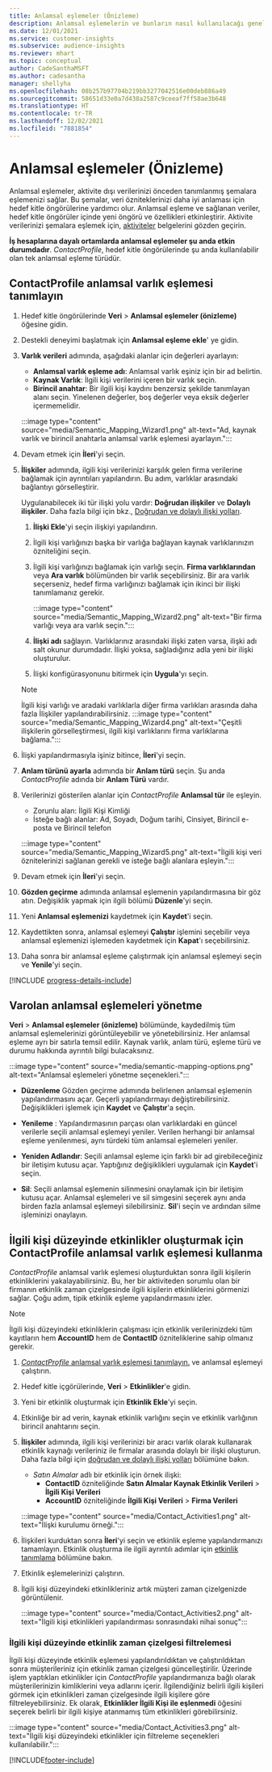 ```yaml
---
title: Anlamsal eşlemeler (Önizleme)
description: Anlamsal eşlemelerin ve bunların nasıl kullanılacağı genel bakış.
ms.date: 12/01/2021
ms.service: customer-insights
ms.subservice: audience-insights
ms.reviewer: mhart
ms.topic: conceptual
author: CadeSanthaMSFT
ms.author: cadesantha
manager: shellyha
ms.openlocfilehash: 08b257b97704b219bb3277042516e00deb886a49
ms.sourcegitcommit: 58651d33e0a7d438a2587c9ceeaf7ff58ae3b648
ms.translationtype: HT
ms.contentlocale: tr-TR
ms.lasthandoff: 12/02/2021
ms.locfileid: "7881854"
---
```

# <a name="semantic-mappings-preview"></a>Anlamsal eşlemeler (Önizleme)

Anlamsal eşlemeler, aktivite dışı verilerinizi önceden tanımlanmış şemalara eşlemenizi sağlar. Bu şemalar, veri özniteklerinizi daha iyi anlaması için hedef kitle öngörülerine yardımcı olur. Anlamsal eşleme ve sağlanan veriler, hedef kitle öngörüler içinde yeni öngörü ve özellikleri etkinleştirir. Aktivite verilerinizi şemalara eşlemek için, [aktiviteler](activities.md) belgelerini gözden geçirin.

**İş hesaplarına dayalı ortamlarda anlamsal eşlemeler şu anda etkin durumdadır**. *ContactProfile*, hedef kitle öngörülerinde şu anda kullanılabilir olan tek anlamsal eşleme türüdür.

## <a name="define-a-contactprofile-semantic-entity-mapping"></a>ContactProfile anlamsal varlık eşlemesi tanımlayın

1. Hedef kitle öngörülerinde **Veri** > **Anlamsal eşlemeler (önizleme)** öğesine gidin.

1. Destekli deneyimi başlatmak için **Anlamsal eşleme ekle**' ye gidin.

1. **Varlık verileri** adımında, aşağıdaki alanlar için değerleri ayarlayın:

   - **Anlamsal varlık eşleme adı**: Anlamsal varlık eşiniz için bir ad belirtin.
   - **Kaynak Varlık**: İlgili kişi verilerini içeren bir varlık seçin.
   - **Birincil anahtar**: Bir ilgili kişi kaydını benzersiz şekilde tanımlayan alanı seçin. Yinelenen değerler, boş değerler veya eksik değerler içermemelidir.

   :::image type="content" source="media/Semantic_Mapping_Wizard1.png" alt-text="Ad, kaynak varlık ve birincil anahtarla anlamsal varlık eşlemesi ayarlayın.":::

1. Devam etmek için **İleri**'yi seçin.

1. **İlişkiler** adımında, ilgili kişi verilerinizi karşılık gelen firma verilerine bağlamak için ayrıntıları yapılandırın. Bu adım, varlıklar arasındaki bağlantıyı görselleştirir.  

   Uygulanabilecek iki tür ilişki yolu vardır: **Doğrudan ilişkiler** ve **Dolaylı ilişkiler**. Daha fazla bilgi için bkz., [Doğrudan ve dolaylı ilişki yolları](relationships.md#relationship-paths).

   1. **İlişki Ekle**'yi seçin ilişkiyi yapılandırın.
   1. İlgili kişi varlığınızı başka bir varlığa bağlayan kaynak varlıklarınızın özniteliğini seçin.
   1. İlgili kişi varlığınızı bağlamak için varlığı seçin. **Firma varlıklarından** veya **Ara varlık** bölümünden bir varlık seçebilirsiniz. Bir ara varlık seçerseniz, hedef firma varlığınızı bağlamak için ikinci bir ilişki tanımlamanız gerekir.

      :::image type="content" source="media/Semantic_Mapping_Wizard2.png" alt-text="Bir firma varlığı veya ara varlık seçin.":::

   1. **İlişki adı** sağlayın. Varlıklarınız arasındaki ilişki zaten varsa, ilişki adı salt okunur durumdadır. İlişki yoksa, sağladığınız adla yeni bir ilişki oluşturulur.
   1. İlişki konfigürasyonunu bitirmek için **Uygula**'yı seçin.

   > [!NOTE]
   > İlgili kişi varlığı ve aradaki varlıklarla diğer firma varlıkları arasında daha fazla İlişkiler yapılandırabilirsiniz.
   >  :::image type="content" source="media/Semantic_Mapping_Wizard4.png" alt-text="Çeşitli ilişkilerin görselleştirmesi, ilgili kişi varlıklarını firma varlıklarına bağlama.":::

1. İlişki yapılandırmasıyla işiniz bitince, **İleri**'yi seçin.

1. **Anlam türünü ayarla** adımında bir **Anlam türü** seçin. Şu anda *ContactProfile* adında bir **Anlam Türü** vardır.

1. Verilerinizi gösterilen alanlar için *ContactProfile* **Anlamsal tür** ile eşleyin.
   - Zorunlu alan: İlgili Kişi Kimliği
   - İsteğe bağlı alanlar: Ad, Soyadı, Doğum tarihi, Cinsiyet, Birincil e-posta ve Birincil telefon

   :::image type="content" source="media/Semantic_Mapping_Wizard5.png" alt-text="İlgili kişi veri öznitelerinizi sağlanan gerekli ve isteğe bağlı alanlara eşleyin.":::

1. Devam etmek için **İleri**'yi seçin.

1. **Gözden geçirme** adımında anlamsal eşlemenin yapılandırmasına bir göz atın. Değişiklik yapmak için ilgili bölümü **Düzenle**'yi seçin.

1. Yeni **Anlamsal eşlemenizi** kaydetmek için **Kaydet**'i seçin.

1. Kaydettikten sonra, anlamsal eşlemeyi **Çalıştır** işlemini seçebilir veya anlamsal eşlemenizi işlemeden kaydetmek için **Kapat**'ı seçebilirsiniz.

1. Daha sonra bir anlamsal eşleme çalıştırmak için anlamsal eşlemeyi seçin ve **Yenile**'yi seçin.

[!INCLUDE [progress-details-include](../includes/progress-details-pane.md)]

## <a name="manage-existing-semantic-mappings"></a>Varolan anlamsal eşlemeleri yönetme

**Veri** > **Anlamsal eşlemeler (önizleme)** bölümünde, kaydedilmiş tüm anlamsal eşlemelerinizi görüntüleyebilir ve yönetebilirsiniz. Her anlamsal eşleme ayrı bir satırla temsil edilir. Kaynak varlık, anlam türü, eşleme türü ve durumu hakkında ayrıntılı bilgi bulacaksınız.

:::image type="content" source="media/semantic-mapping-options.png" alt-text="Anlamsal eşlemeleri yönetme seçenekleri.":::

- **Düzenleme** Gözden geçirme adımında belirlenen anlamsal eşlemenin yapılandırmasını açar. Geçerli yapılandırmayı değiştirebilirsiniz. Değişiklikleri işlemek için **Kaydet** ve **Çalıştır**'a seçin.

- **Yenileme** : Yapılandırmasının parçası olan varlıklardaki en güncel verilerle seçili anlamsal eşlemeyi yeniler. Verilen herhangi bir anlamsal eşleme yenilenmesi, aynı türdeki tüm anlamsal eşlemeleri yeniler.

- **Yeniden Adlandır**: Seçili anlamsal eşleme için farklı bir ad girebileceğiniz bir iletişim kutusu açar. Yaptığınız değişiklikleri uygulamak için **Kaydet**'i seçin.

- **Sil**: Seçili anlamsal eşlemenin silinmesini onaylamak için bir iletişim kutusu açar. Anlamsal eşlemeleri ve sil simgesini seçerek aynı anda birden fazla anlamsal eşlemeyi silebilirsiniz. **Sil**'i seçin ve ardından silme işleminizi onaylayın.

## <a name="use-a-contactprofile-semantic-entity-mapping-to-create-contact-level-activities"></a>İlgili kişi düzeyinde etkinlikler oluşturmak için ContactProfile anlamsal varlık eşlemesi kullanma

*ContactProfile* anlamsal varlık eşlemesi oluşturduktan sonra ilgili kişilerin etkinliklerini yakalayabilirsiniz. Bu, her bir aktiviteden sorumlu olan bir firmanın etkinlik zaman çizelgesinde ilgili kişilerin etkinliklerini görmenizi sağlar. Çoğu adım, tipik etkinlik eşleme yapılandırmasını izler.

   > [!NOTE]
   > İlgili kişi düzeyindeki etkinliklerin çalışması için etkinlik verilerinizdeki tüm kayıtların hem **AccountID** hem de **ContactID** özniteliklerine sahip olmanız gerekir.

1. [*ContactProfile* anlamsal varlık eşlemesi tanımlayın.](#define-a-contactprofile-semantic-entity-mapping) ve anlamsal eşlemeyi çalıştırın.

1. Hedef kitle içgörülerinde, **Veri** > **Etkinlikler**'e gidin.

1. Yeni bir etkinlik oluşturmak için **Etkinlik Ekle**'yi seçin.

1. Etkinliğe bir ad verin, kaynak etkinlik varlığını seçin ve etkinlik varlığının birincil anahtarını seçin.

1. **İlişkiler** adımında, ilgili kişi verilerinizi bir aracı varlık olarak kullanarak etkinlik kaynağı verileriniz ile firmalar arasında dolaylı bir ilişki oluşturun. Daha fazla bilgi için [doğrudan ve dolaylı ilişki yolları](relationships.md#relationship-paths) bölümüne bakın.
   - *Satın Almalar* adlı bir etkinlik için örnek ilişki:
      - **ContactID** özniteliğinde **Satın Almalar Kaynak Etkinlik Verileri** > **İlgili Kişi Verileri**
      - **AccountID** özniteliğinde **İlgili Kişi Verileri** > **Firma Verileri**

   :::image type="content" source="media/Contact_Activities1.png" alt-text="İlişki kurulumu örneği.":::

1. İlişkileri kurduktan sonra **İleri**'yi seçin ve etkinlik eşleme yapılandırmanızı tamamlayın. Etkinlik oluşturma ile ilgili ayrıntılı adımlar için [etkinlik tanımlama](activities.md) bölümüne bakın.

1. Etkinlik eşlemelerinizi çalıştırın.

1. İlgili kişi düzeyindeki etkinlikleriniz artık müşteri zaman çizelgenizde görüntülenir.

   :::image type="content" source="media/Contact_Activities2.png" alt-text="İlgili kişi etkinlikleri yapılandırması sonrasındaki nihai sonuç":::

### <a name="contact-level-activity-timeline-filtering"></a>İlgili kişi düzeyinde etkinlik zaman çizelgesi filtrelemesi

İlgili kişi düzeyinde etkinlik eşlemesi yapılandırıldıktan ve çalıştırıldıktan sonra müşterileriniz için etkinlik zaman çizelgesi güncelleştirilir. Üzerinde işlem yaptıkları etkinlikler için *ContactProfile* yapılandırmanıza bağlı olarak müşterilerinizin kimliklerini veya adlarını içerir. İlgilendiğiniz belirli ilgili kişileri görmek için etkinlikleri zaman çizelgesinde ilgili kişilere göre filtreleyebilirsiniz. Ek olarak, **Etkinlikler İlgili Kişi ile eşlenmedi** öğesini seçerek belirli bir ilgili kişiye atanmamış tüm etkinlikleri görebilirsiniz.

   :::image type="content" source="media/Contact_Activities3.png" alt-text="İlgili kişi düzeyindeki etkinlikler için filtreleme seçenekleri kullanılabilir.":::

[!INCLUDE[footer-include](../includes/footer-banner.md)]
